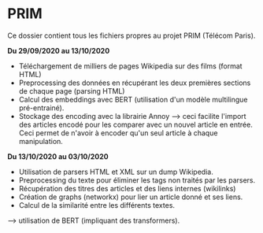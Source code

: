 # PRIM
Ce dossier contient tous les fichiers propres au projet PRIM (Télécom Paris).

**Du 29/09/2020 au 13/10/2020**

- Téléchargement de milliers de pages Wikipedia sur des films (format HTML)
- Preprocessing des données en récupérant les deux premières sections de chaque page (parsing HTML)
- Calcul des embeddings avec BERT (utilisation d'un modèle multilingue pré-entrainé).
- Stockage des encoding avec la librairie Annoy
--> ceci facilite l'import des articles encodé pour les comparer avec un nouvel article en entrée. Ceci permet de n'avoir à encoder qu'un seul article à chaque manipulation.

**Du 13/10/2020 au 03/10/2020**

- Utilisation de parsers HTML et XML sur un dump Wikipedia.
- Preprocessing du texte pour éliminer les tags non traités par les parsers.
- Récupération des titres des articles et des liens internes (wikilinks)
- Création de graphs (networkx) pour lier un article donné et ses liens.
- Calcul de la similarité entre les différents textes.

--> utilisation de BERT (impliquant des transformers).
